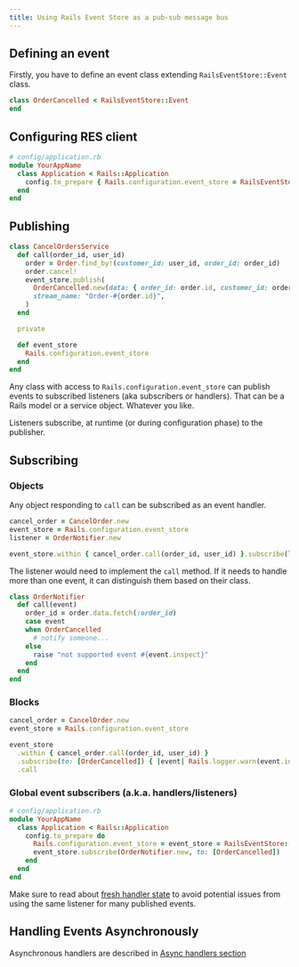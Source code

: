 ```yaml
---
title: Using Rails Event Store as a pub-sub message bus
---
```


## Defining an event

Firstly, you have to define an event class extending `RailsEventStore::Event` class.

```ruby
class OrderCancelled < RailsEventStore::Event
end
```

## Configuring RES client

```ruby
# config/application.rb
module YourAppName
  class Application < Rails::Application
    config.to_prepare { Rails.configuration.event_store = RailsEventStore::Client.new }
  end
end
```

## Publishing

```ruby
class CancelOrdersService
  def call(order_id, user_id)
    order = Order.find_by!(customer_id: user_id, order_id: order_id)
    order.cancel!
    event_store.publish(
      OrderCancelled.new(data: { order_id: order.id, customer_id: order.customer_id }),
      stream_name: "Order-#{order.id}",
    )
  end

  private

  def event_store
    Rails.configuration.event_store
  end
end
```

Any class with access to `Rails.configuration.event_store` can publish events to subscribed listeners (aka subscribers or handlers). That can be a Rails model or a service object. Whatever you like.

Listeners subscribe, at runtime (or during configuration phase) to the publisher.

## Subscribing

### Objects

Any object responding to `call` can be subscribed as an event handler.

```ruby
cancel_order = CancelOrder.new
event_store = Rails.configuration.event_store
listener = OrderNotifier.new

event_store.within { cancel_order.call(order_id, user_id) }.subscribe(listener, to: [OrderCancelled]).call
```

The listener would need to implement the `call` method. If it needs to handle more than one event, it can distinguish them based on their class.

```ruby
class OrderNotifier
  def call(event)
    order_id = order.data.fetch(:order_id)
    case event
    when OrderCancelled
      # notify someone...
    else
      raise "not supported event #{event.inspect}"
    end
  end
end
```

### Blocks

```ruby
cancel_order = CancelOrder.new
event_store = Rails.configuration.event_store

event_store
  .within { cancel_order.call(order_id, user_id) }
  .subscribe(to: [OrderCancelled]) { |event| Rails.logger.warn(event.inspect) }
  .call
```

### Global event subscribers (a.k.a. handlers/listeners)

```ruby
# config/application.rb
module YourAppName
  class Application < Rails::Application
    config.to_prepare do
      Rails.configuration.event_store = event_store = RailsEventStore::Client.new
      event_store.subscribe(OrderNotifier.new, to: [OrderCancelled])
    end
  end
end
```

Make sure to read about [fresh handler state](/docs/v2/subscribe//#fresh-handler-state) to avoid potential issues from using the same listener for many published events.

## Handling Events Asynchronously

Asynchronous handlers are described in [Async handlers section](/docs/v2/subscribe//#async-handlers)
